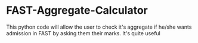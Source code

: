 # FAST-Aggregate-Calculator
This python code will allow the user to check it's aggregate if he/she wants admission in FAST by asking them their marks. It's quite useful
